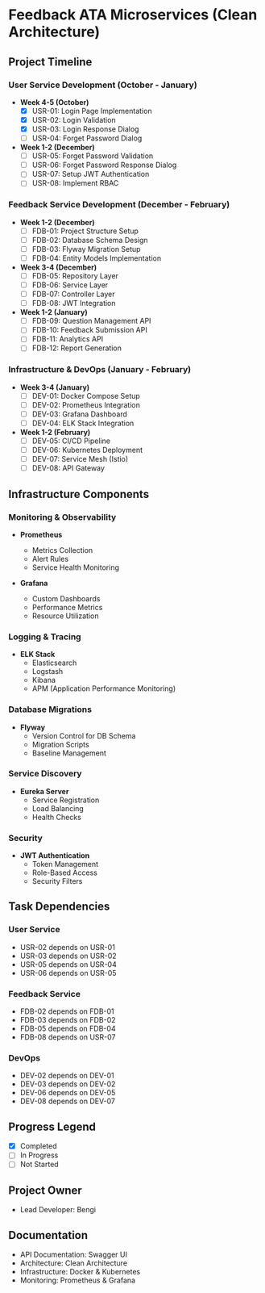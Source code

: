 # Feedback ATA Microservices (Clean Architecture)

## Project Timeline

### User Service Development (October - January)
- **Week 4-5 (October)**
  - [x] USR-01: Login Page Implementation
  - [x] USR-02: Login Validation
  - [x] USR-03: Login Response Dialog
  - [ ] USR-04: Forget Password Dialog

- **Week 1-2 (December)**
  - [ ] USR-05: Forget Password Validation
  - [ ] USR-06: Forget Password Response Dialog
  - [ ] USR-07: Setup JWT Authentication
  - [ ] USR-08: Implement RBAC

### Feedback Service Development (December - February)
- **Week 1-2 (December)**
  - [ ] FDB-01: Project Structure Setup
  - [ ] FDB-02: Database Schema Design
  - [ ] FDB-03: Flyway Migration Setup
  - [ ] FDB-04: Entity Models Implementation

- **Week 3-4 (December)**
  - [ ] FDB-05: Repository Layer
  - [ ] FDB-06: Service Layer
  - [ ] FDB-07: Controller Layer
  - [ ] FDB-08: JWT Integration

- **Week 1-2 (January)**
  - [ ] FDB-09: Question Management API
  - [ ] FDB-10: Feedback Submission API
  - [ ] FDB-11: Analytics API
  - [ ] FDB-12: Report Generation

### Infrastructure & DevOps (January - February)
- **Week 3-4 (January)**
  - [ ] DEV-01: Docker Compose Setup
  - [ ] DEV-02: Prometheus Integration
  - [ ] DEV-03: Grafana Dashboard
  - [ ] DEV-04: ELK Stack Integration

- **Week 1-2 (February)**
  - [ ] DEV-05: CI/CD Pipeline
  - [ ] DEV-06: Kubernetes Deployment
  - [ ] DEV-07: Service Mesh (Istio)
  - [ ] DEV-08: API Gateway

## Infrastructure Components

### Monitoring & Observability
- **Prometheus**
  - Metrics Collection
  - Alert Rules
  - Service Health Monitoring

- **Grafana**
  - Custom Dashboards
  - Performance Metrics
  - Resource Utilization

### Logging & Tracing
- **ELK Stack**
  - Elasticsearch
  - Logstash
  - Kibana
  - APM (Application Performance Monitoring)

### Database Migrations
- **Flyway**
  - Version Control for DB Schema
  - Migration Scripts
  - Baseline Management

### Service Discovery
- **Eureka Server**
  - Service Registration
  - Load Balancing
  - Health Checks

### Security
- **JWT Authentication**
  - Token Management
  - Role-Based Access
  - Security Filters

## Task Dependencies
### User Service
- USR-02 depends on USR-01
- USR-03 depends on USR-02
- USR-05 depends on USR-04
- USR-06 depends on USR-05

### Feedback Service
- FDB-02 depends on FDB-01
- FDB-03 depends on FDB-02
- FDB-05 depends on FDB-04
- FDB-08 depends on USR-07

### DevOps
- DEV-02 depends on DEV-01
- DEV-03 depends on DEV-02
- DEV-06 depends on DEV-05
- DEV-08 depends on DEV-07

## Progress Legend
- [x] Completed
- [ ] In Progress
- [ ] Not Started

## Project Owner
- Lead Developer: Bengi

## Documentation
- API Documentation: Swagger UI
- Architecture: Clean Architecture
- Infrastructure: Docker & Kubernetes
- Monitoring: Prometheus & Grafana
